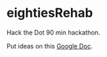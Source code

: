 # eightiesRehab
Hack the Dot 90 min hackathon. 

Put ideas on this [Google Doc](https://docs.google.com/document/d/1nuEe3QiYDAlUAOpnwPmgtq1pvnwnTHIh1Ik5c8v16rs/edit?usp=sharing).
